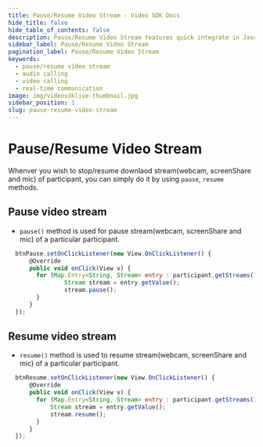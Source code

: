```yaml
---
title: Pause/Resume Video Stream - Video SDK Docs
hide_title: false
hide_table_of_contents: false
description: Pause/Resume Video Stream features quick integrate in Javascript, React JS, Android, IOS, React Native, Flutter with Video SDK to add live video & audio conferencing to your applications.
sidebar_label: Pause/Resume Video Stream
pagination_label: Pause/Resume Video Stream
keywords:
  - pause/resume video stream
  - audio calling
  - video calling
  - real-time communication
image: img/videosdklive-thumbnail.jpg
sidebar_position: 1
slug: pause-resume-video-stream
---
```


# Pause/Resume Video Stream

Whenver you wish to stop/resume downlaod stream(webcam, screenShare and mic) of participant, you can simply do it by using `pause`, `resume` methods.

## Pause video stream

- `pause()` method is used for pause stream(webcam, screenShare and mic) of a particular participant.

```js
  btnPause.setOnClickListener(new View.OnClickListener() {
      @Override
      public void onClick(View v) {
        for (Map.Entry<String, Stream> entry : participant.getStreams().entrySet()) {
                Stream stream = entry.getValue();
                stream.pause();
        }
      }
  });
```

## Resume video stream

- `resume()` method is used to resume stream(webcam, screenShare and mic) of a particular participant.

```js
  btnResume.setOnClickListener(new View.OnClickListener() {
      @Override
      public void onClick(View v) {
        for (Map.Entry<String, Stream> entry : participant.getStreams().entrySet()) {
            Stream stream = entry.getValue();
            stream.resume();
        }
      }
  });
```

